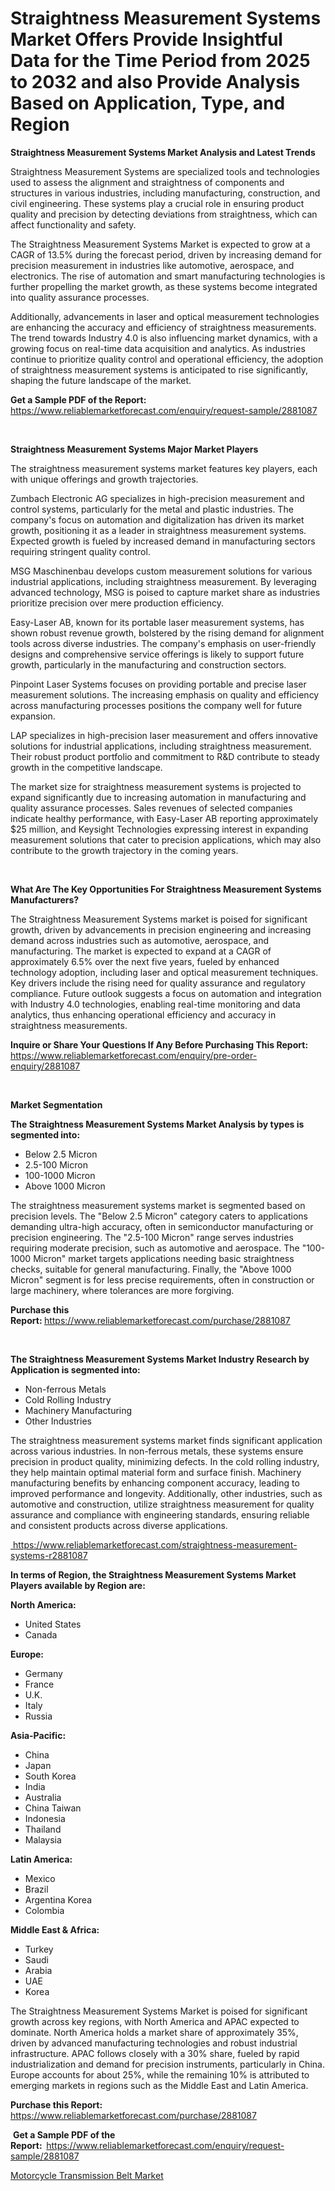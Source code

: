 <p><h1>Straightness Measurement Systems Market Offers Provide Insightful Data for the Time Period from 2025 to 2032 and also Provide Analysis Based on Application, Type, and Region</h1></p><p><strong>Straightness Measurement Systems Market Analysis and Latest Trends</strong></p>
<p><p>Straightness Measurement Systems are specialized tools and technologies used to assess the alignment and straightness of components and structures in various industries, including manufacturing, construction, and civil engineering. These systems play a crucial role in ensuring product quality and precision by detecting deviations from straightness, which can affect functionality and safety.</p><p>The Straightness Measurement Systems Market is expected to grow at a CAGR of 13.5% during the forecast period, driven by increasing demand for precision measurement in industries like automotive, aerospace, and electronics. The rise of automation and smart manufacturing technologies is further propelling the market growth, as these systems become integrated into quality assurance processes. </p><p>Additionally, advancements in laser and optical measurement technologies are enhancing the accuracy and efficiency of straightness measurements. The trend towards Industry 4.0 is also influencing market dynamics, with a growing focus on real-time data acquisition and analytics. As industries continue to prioritize quality control and operational efficiency, the adoption of straightness measurement systems is anticipated to rise significantly, shaping the future landscape of the market.</p></p>
<p><strong>Get a Sample PDF of the Report:&nbsp;</strong> <a href="https://www.reliablemarketforecast.com/enquiry/request-sample/2881087?utm_campaign=2779&utm_medium=2&utm_source=Github&utm_content=ia&utm_term=12032025&utm_id=straightness-measurement-systems">https://www.reliablemarketforecast.com/enquiry/request-sample/2881087</a></p>
<p>&nbsp;</p>
<p><strong>Straightness Measurement Systems Major Market Players</strong></p>
<p><p>The straightness measurement systems market features key players, each with unique offerings and growth trajectories. </p><p>Zumbach Electronic AG specializes in high-precision measurement and control systems, particularly for the metal and plastic industries. The company's focus on automation and digitalization has driven its market growth, positioning it as a leader in straightness measurement systems. Expected growth is fueled by increased demand in manufacturing sectors requiring stringent quality control.</p><p>MSG Maschinenbau develops custom measurement solutions for various industrial applications, including straightness measurement. By leveraging advanced technology, MSG is poised to capture market share as industries prioritize precision over mere production efficiency.</p><p>Easy-Laser AB, known for its portable laser measurement systems, has shown robust revenue growth, bolstered by the rising demand for alignment tools across diverse industries. The company's emphasis on user-friendly designs and comprehensive service offerings is likely to support future growth, particularly in the manufacturing and construction sectors.</p><p>Pinpoint Laser Systems focuses on providing portable and precise laser measurement solutions. The increasing emphasis on quality and efficiency across manufacturing processes positions the company well for future expansion.</p><p>LAP specializes in high-precision laser measurement and offers innovative solutions for industrial applications, including straightness measurement. Their robust product portfolio and commitment to R&D contribute to steady growth in the competitive landscape.</p><p>The market size for straightness measurement systems is projected to expand significantly due to increasing automation in manufacturing and quality assurance processes. Sales revenues of selected companies indicate healthy performance, with Easy-Laser AB reporting approximately $25 million, and Keysight Technologies expressing interest in expanding measurement solutions that cater to precision applications, which may also contribute to the growth trajectory in the coming years.</p></p>
<p>&nbsp;</p>
<p><strong>What Are The Key Opportunities For Straightness Measurement Systems Manufacturers?</strong></p>
<p><p>The Straightness Measurement Systems market is poised for significant growth, driven by advancements in precision engineering and increasing demand across industries such as automotive, aerospace, and manufacturing. The market is expected to expand at a CAGR of approximately 6.5% over the next five years, fueled by enhanced technology adoption, including laser and optical measurement techniques. Key drivers include the rising need for quality assurance and regulatory compliance. Future outlook suggests a focus on automation and integration with Industry 4.0 technologies, enabling real-time monitoring and data analytics, thus enhancing operational efficiency and accuracy in straightness measurements.</p></p>
<p><strong>Inquire or Share Your Questions If Any Before Purchasing This Report:</strong> <a href="https://www.reliablemarketforecast.com/enquiry/pre-order-enquiry/2881087?utm_campaign=2779&utm_medium=2&utm_source=Github&utm_content=ia&utm_term=12032025&utm_id=straightness-measurement-systems">https://www.reliablemarketforecast.com/enquiry/pre-order-enquiry/2881087</a></p>
<p>&nbsp;</p>
<p><strong>Market Segmentation</strong></p>
<p><strong>The Straightness Measurement Systems Market Analysis by types is segmented into:</strong></p>
<p><ul><li>Below 2.5 Micron</li><li>2.5-100 Micron</li><li>100-1000 Micron</li><li>Above 1000 Micron</li></ul></p>
<p><p>The straightness measurement systems market is segmented based on precision levels. The "Below 2.5 Micron" category caters to applications demanding ultra-high accuracy, often in semiconductor manufacturing or precision engineering. The "2.5-100 Micron" range serves industries requiring moderate precision, such as automotive and aerospace. The "100-1000 Micron" market targets applications needing basic straightness checks, suitable for general manufacturing. Finally, the "Above 1000 Micron" segment is for less precise requirements, often in construction or large machinery, where tolerances are more forgiving.</p></p>
<p><strong>Purchase this Report:&nbsp;</strong><a href="https://www.reliablemarketforecast.com/purchase/2881087?utm_campaign=2779&utm_medium=2&utm_source=Github&utm_content=ia&utm_term=12032025&utm_id=straightness-measurement-systems">https://www.reliablemarketforecast.com/purchase/2881087</a></p>
<p>&nbsp;</p>
<p><strong>The Straightness Measurement Systems Market Industry Research by Application is segmented into:</strong></p>
<p><ul><li>Non-ferrous Metals</li><li>Cold Rolling Industry</li><li>Machinery Manufacturing</li><li>Other Industries</li></ul></p>
<p><p>The straightness measurement systems market finds significant application across various industries. In non-ferrous metals, these systems ensure precision in product quality, minimizing defects. In the cold rolling industry, they help maintain optimal material form and surface finish. Machinery manufacturing benefits by enhancing component accuracy, leading to improved performance and longevity. Additionally, other industries, such as automotive and construction, utilize straightness measurement for quality assurance and compliance with engineering standards, ensuring reliable and consistent products across diverse applications.</p></p>
<p><a href="https://www.reliablemarketforecast.com/straightness-measurement-systems-r2881087?utm_campaign=2779&utm_medium=2&utm_source=Github&utm_content=ia&utm_term=12032025&utm_id=straightness-measurement-systems">&nbsp;https://www.reliablemarketforecast.com/straightness-measurement-systems-r2881087</a></p>
<p><strong>In terms of Region, the Straightness Measurement Systems Market Players available by Region are:</strong></p>
<p>
    <p> <strong> North America: </strong>
        <ul>
            <li>United States</li>
            <li>Canada</li>
        </ul>
        </p> 
    <p> <strong> Europe: </strong>
        <ul>
            <li>Germany</li>
            <li>France</li>
            <li>U.K.</li>
            <li>Italy</li>
            <li>Russia</li>
        </ul>
        </p> 
    <p> <strong> Asia-Pacific: </strong>
        <ul>
            <li>China</li>
            <li>Japan</li>
            <li>South Korea</li>
            <li>India</li>
            <li>Australia</li>
            <li>China Taiwan</li>
            <li>Indonesia</li>
            <li>Thailand</li>
            <li>Malaysia</li>
        </ul>
        </p> 
    <p> <strong> Latin America: </strong>
        <ul>
            <li>Mexico</li>
            <li>Brazil</li>
            <li>Argentina Korea</li>
            <li>Colombia</li>
        </ul>
        </p> 
    <p> <strong> Middle East & Africa: </strong>
        <ul>
            <li>Turkey</li>
            <li>Saudi</li>
            <li>Arabia</li>
            <li>UAE</li>
            <li>Korea</li>
        </ul>
    </p>
    </p>
<p><p>The Straightness Measurement Systems Market is poised for significant growth across key regions, with North America and APAC expected to dominate. North America holds a market share of approximately 35%, driven by advanced manufacturing technologies and robust industrial infrastructure. APAC follows closely with a 30% share, fueled by rapid industrialization and demand for precision instruments, particularly in China. Europe accounts for about 25%, while the remaining 10% is attributed to emerging markets in regions such as the Middle East and Latin America.</p></p>
<p><strong>Purchase this Report: </strong><a href="https://www.reliablemarketforecast.com/purchase/2881087?utm_campaign=2779&utm_medium=2&utm_source=Github&utm_content=ia&utm_term=12032025&utm_id=straightness-measurement-systems">https://www.reliablemarketforecast.com/purchase/2881087</a></p>
<p>&nbsp;<strong>Get a Sample PDF of the Report:&nbsp;&nbsp;</strong><a href="https://www.reliablemarketforecast.com/enquiry/request-sample/2881087?utm_campaign=2779&utm_medium=2&utm_source=Github&utm_content=ia&utm_term=12032025&utm_id=straightness-measurement-systems">https://www.reliablemarketforecast.com/enquiry/request-sample/2881087</a></p>
<p><strong></strong></p>
<p><p><a href="https://github.com/XavierTyler76/Market-Research-Report-List-1/blob/main/motorcycle-transmission-belt-market.md?utm_campaign=2779&utm_medium=2&utm_source=Github&utm_content=ia&utm_term=12032025&utm_id=straightness-measurement-systems">Motorcycle Transmission Belt Market</a></p></p>